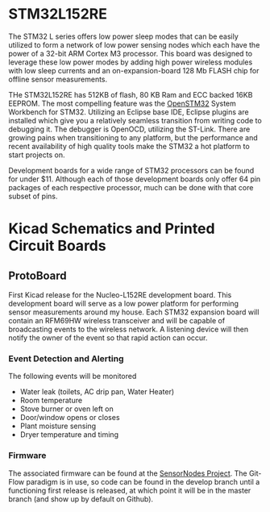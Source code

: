 # STM32L152RE

The STM32 L series offers low power sleep modes that can be easily utilized to form a network of low power sensing nodes which each have the power of a 32-bit ARM Cortex M3 processor.  This board was designed to leverage these low power modes by adding high power wireless modules with low sleep currents and an on-expansion-board 128 Mb FLASH chip for offline sensor measurements.

THe STM32L152RE has 512KB of flash, 80 KB Ram and ECC backed 16KB EEPROM.  The most compelling feature was the [OpenSTM32](OpenSTM32.org) System Workbench for STM32.  Utilizing an Eclipse base IDE, Eclipse plugins are installed which give you a relatively seamless transition from writing code to debugging it.  The debugger is OpenOCD, utilizing the ST-Link. There are growing pains when transitioning to any platform, but the performance and recent availability of high quality tools make the STM32 a hot platform to start projects on. 

Development boards for a wide range of STM32 processors can be found for under $11.  Although each of those development boards only offer 64 pin packages of each respective processor, much can be done with that core subset of pins.

# Kicad Schematics and Printed Circuit Boards

## ProtoBoard
First Kicad release for the Nucleo-L152RE development board. This development board will serve as a low power platform for performing sensor measurements around my house.  Each STM32 expansion board will contain an RFM69HW wireless transceiver and will be capable of broadcasting events to the wireless network.  A listening device will then notify the owner of the event so that rapid action can occur.

### Event Detection and Alerting
The following events will be monitored
* Water leak (toilets, AC drip pan, Water Heater)
* Room temperature
* Stove burner or oven left on
* Door/window opens or closes
* Plant moisture sensing
* Dryer temperature and timing

### Firmware
The associated firmware can be found at the [SensorNodes Project](https://github.com/dustinreynolds/SensorNodes).  The Git-Flow paradigm is in use, so code can be found in the develop branch until a functioning first release is released, at which point it will be in the master branch (and show up by default on Github).